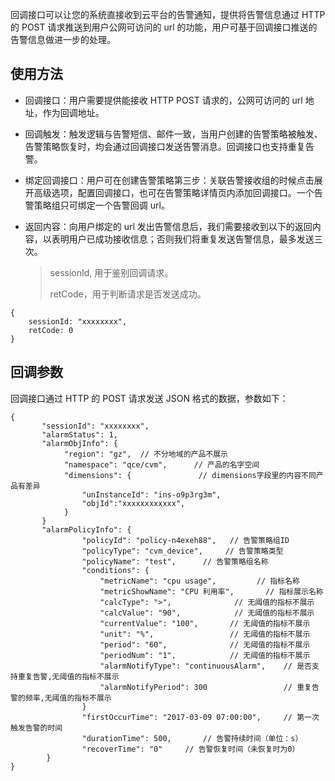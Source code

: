 回调接口可以让您的系统直接收到云平台的告警通知，提供将告警信息通过 HTTP 的 POST 请求推送到用户公网可访问的 url 的功能，用户可基于回调接口推送的告警信息做进一步的处理。

## 使用方法

* 回调接口：用户需要提供能接收 HTTP POST 请求的，公网可访问的 url 地址，作为回调地址。

* 回调触发：触发逻辑与告警短信、邮件一致，当用户创建的告警策略被触发、告警策略恢复时，均会通过回调接口发送告警消息。回调接口也支持重复告警。

* 绑定回调接口：用户可在创建告警策略第三步：关联告警接收组的时候点击展开高级选项，配置回调接口，也可在告警策略详情页内添加回调接口。一个告警策略组只可绑定一个告警回调 url。

* 返回内容：向用户绑定的 url 发出告警信息后，我们需要接收到以下的返回内容，以表明用户已成功接收信息；否则我们将重复发送告警信息，最多发送三次。

  > sessionId, 用于鉴别回调请求。
  >
  > retCode，用于判断请求是否发送成功。<br>
  >
```
{
    sessionId: "xxxxxxxx",
    retCode: 0
}
```


## 回调参数

回调接口通过 HTTP 的 POST 请求发送 JSON 格式的数据，参数如下：
```
{
       "sessionId": "xxxxxxxx",
       "alarmStatus": 1,
       "alarmObjInfo": {
            "region": "gz",  // 不分地域的产品不展示
            "namespace": "qce/cvm",      // 产品的名字空间
            "dimensions": {               // dimensions字段里的内容不同产品有差异
                "unInstanceId": "ins-o9p3rg3m",  
                "objId":"xxxxxxxxxxxx",
            }
       }
       "alarmPolicyInfo": {
                "policyId": "policy-n4exeh88",   // 告警策略组ID
                "policyType": "cvm_device",     // 告警策略类型
                "policyName": "test",      // 告警策略组名称
                "conditions": {
                    "metricName": "cpu usage",         // 指标名称
                    "metricShowName": "CPU 利用率",       // 指标展示名称
                    "calcType": ">",              // 无阈值的指标不展示
                    "calcValue": "90",            // 无阈值的指标不展示
                    "currentValue": "100",       // 无阈值的指标不展示
                    "unit": "%",                 // 无阈值的指标不展示
                    "period": "60",              // 无阈值的指标不展示
                    "periodNum": "1",            // 无阈值的指标不展示
                    "alarmNotifyType": "continuousAlarm",    // 是否支持重复告警,无阈值的指标不展示
                    "alarmNotifyPeriod": 300                 // 重复告警的频率,无阈值的指标不展示
                }
                "firstOccurTime": "2017-03-09 07:00:00",     // 第一次触发告警的时间
                "durationTime": 500,       // 告警持续时间（单位：s）
                "recoverTime": "0"     // 告警恢复时间（未恢复时为0）
        }
}
```